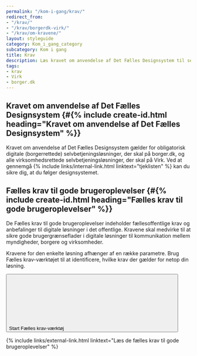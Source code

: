 ```yaml
---
permalink: "/kom-i-gang/krav/"
redirect_from:
- "/krav/"
- "/krav/borgerdk-virk/"
- "/krav/om-kravene/"
layout: styleguide
category: Kom_i_gang_category
subcategory: Kom i gang
title: Krav
description: Læs kravet om anvendelse af Det Fælles Designsystem til selvbetjeningsløsninger.
tags: 
- krav
- Virk
- borger.dk
---
```


## Kravet om anvendelse af Det Fælles Designsystem {#{% include create-id.html heading="Kravet om anvendelse af Det Fælles Designsystem" %}}

Kravet om anvendelse af Det Fælles Designsystem gælder for obligatorisk digitale (borgerrettede) selvbetjeningsløsninger, der skal på borger.dk, og alle virksomhedsrettede selvbetjeningsløsninger, der skal på Virk. Ved at gennemgå {% include links/internal-link.html linktext="tjeklisten" %} kan du sikre dig, at du følger designsystemet.

## Fælles krav til gode brugeroplevelser {#{% include create-id.html heading="Fælles krav til gode brugeroplevelser" %}}

De Fælles krav til gode brugeroplevelser indeholder fællesoffentlige krav og anbefalinger til digitale løsninger i det offentlige. Kravene skal medvirke til at sikre gode brugergrænseflader i digitale løsninger til kommunikation mellem myndigheder, borgere og virksomheder.

Kravene for den enkelte løsning afhænger af en række parametre. Brug Fælles krav-værktøjet til at identificere, hvilke krav der gælder for netop din løsning.

<button class="button button-secondary mt-4 mb-4" id="start-reqtool">
    Start Fælles krav-værktøj <svg class="icon-svg mr-0 ml-2 mb-1" focusable="false" aria-hidden="true"><use xlink:href="#open-in-new"></use></svg>
</button>

{% include links/external-link.html linktext="Læs de fælles krav til gode brugeroplevelser" %}
